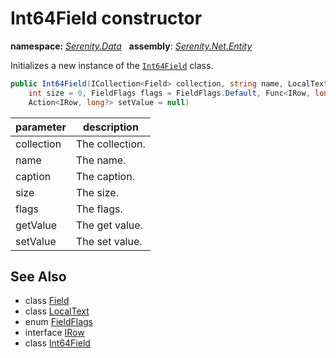 # Int64Field constructor
**namespace:** *[Serenity.Data](../../README.md#serenity.data-namespace)*   **assembly**: *[Serenity.Net.Entity](../../README.md)*

Initializes a new instance of the [`Int64Field`](../Int64Field.md) class.

```csharp
public Int64Field(ICollection<Field> collection, string name, LocalText caption = null, 
    int size = 0, FieldFlags flags = FieldFlags.Default, Func<IRow, long?> getValue = null, 
    Action<IRow, long?> setValue = null)
```

| parameter | description |
| --- | --- |
| collection | The collection. |
| name | The name. |
| caption | The caption. |
| size | The size. |
| flags | The flags. |
| getValue | The get value. |
| setValue | The set value. |

## See Also

* class [Field](../Field.md)
* class [LocalText](../Serenity.Net.Core/../../Serenity/LocalText.md)
* enum [FieldFlags](../Serenity.Net.Data/../FieldFlags.md)
* interface [IRow](../IRow.md)
* class [Int64Field](../Int64Field.md)
